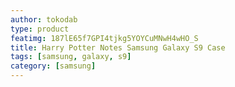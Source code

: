 ```yaml
---
author: tokodab
type: product
featimg: 187lE65f7GPI4tjkg5YOYCuMNwH4wHO_S
title: Harry Potter Notes Samsung Galaxy S9 Case
tags: [samsung, galaxy, s9]
category: [samsung]
---
```

